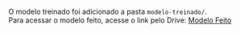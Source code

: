 O modelo treinado foi adicionado a pasta ```modelo-treinado/```.   
Para acessar o modelo feito, acesse o link pelo Drive: [Modelo Feito](https://drive.google.com/drive/folders/1CksnXiVug8ml8LvAiKH_Tw8TEWj44A1v?usp=sharing)
